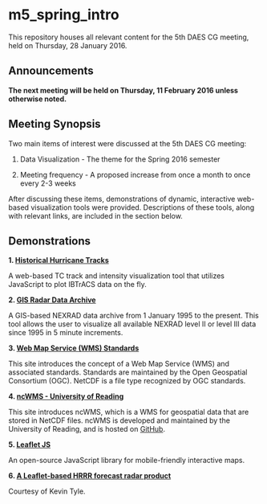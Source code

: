 m5_spring_intro
===============

This repository houses all relevant content for the 5th DAES CG meeting, held
on Thursday, 28 January 2016.

Announcements
-------------
**The next meeting will be held on Thursday, 11 February 2016 unless otherwise
noted.**

Meeting Synopsis
----------------
Two main items of interest were discussed at the 5th DAES CG meeting:

1. Data Visualization - The theme for the Spring 2016 semester

2. Meeting frequency - A proposed increase from once a month to once every 2-3 weeks

After discussing these items, demonstrations of dynamic, interactive web-based
visualization tools were provided. Descriptions of these tools, along with
relevant links, are included in the section below.

Demonstrations
--------------
**1. [Historical Hurricane Tracks](https://coast.noaa.gov/hurricanes)**

A web-based TC track and intensity visualization tool that utilizes JavaScript
to plot IBTrACS data on the fly.

**2. [GIS Radar Data Archive](http://gis.ncdc.noaa.gov/map/viewer/#app=cdo&cfg=radar&theme=radar&display=nexrad)**

A GIS-based NEXRAD data archive from 1 January 1995 to the present. This tool
allows the user to visualize all available NEXRAD level II or level III data
since 1995 in 5 minute increments.

**3. [Web Map Service (WMS) Standards](http://www.opengeospatial.org/standards/wms)**

This site introduces the concept of a Web Map Service (WMS) and associated
standards. Standards are maintained by the Open Geospatial Consortium (OGC).
NetCDF is a file type recognized by OGC standards.

**4. [ncWMS - University of Reading](http://www.resc.rdg.ac.uk/trac/ncWMS/)**

This site introduces ncWMS, which is a WMS for geospatial data that are
stored in NetCDF files. ncWMS is developed and maintained by the
University of Reading, and is hosted on [GitHub](reading-escience-center.github.io/edal-java/).

**5. [Leaflet JS](http://leafletjs.com)**

An open-source JavaScript library for mobile-friendly interactive maps.

**6. [A Leaflet-based HRRR forecast radar product](http://www.atmos.albany.edu/facstaff/ktyle/hrrr/hrrrloop_leaflet.html)**

Courtesy of Kevin Tyle.
